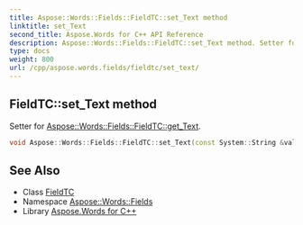 ```yaml
---
title: Aspose::Words::Fields::FieldTC::set_Text method
linktitle: set_Text
second_title: Aspose.Words for C++ API Reference
description: Aspose::Words::Fields::FieldTC::set_Text method. Setter for Aspose::Words::Fields::FieldTC::get_Text in C++.
type: docs
weight: 800
url: /cpp/aspose.words.fields/fieldtc/set_text/
---
```

## FieldTC::set_Text method


Setter for [Aspose::Words::Fields::FieldTC::get_Text](../get_text/).

```cpp
void Aspose::Words::Fields::FieldTC::set_Text(const System::String &value)
```

## See Also

* Class [FieldTC](../)
* Namespace [Aspose::Words::Fields](../../)
* Library [Aspose.Words for C++](../../../)
